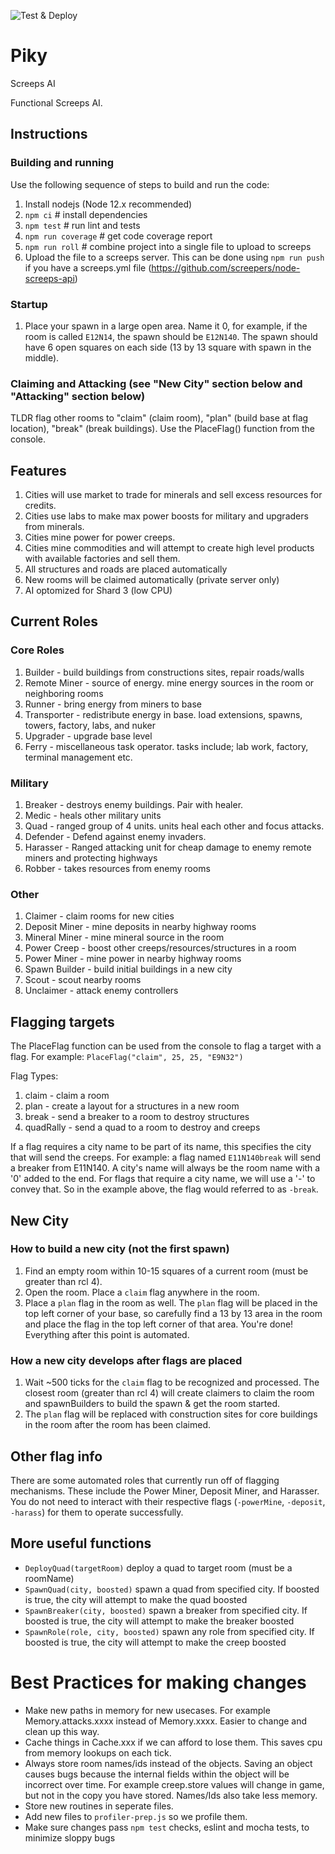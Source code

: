 ![Test & Deploy](https://github.com/jordansafer/screeps/workflows/Test%20&%20Deploy/badge.svg)
# Piky
Screeps AI

Functional Screeps AI.

## Instructions
### Building and running
Use the following sequence of steps to build and run the code:
1. Install nodejs (Node 12.x recommended)
2. `npm ci` # install dependencies
3. `npm test` # run lint and tests
4. `npm run coverage` # get code coverage report
5. `npm run roll` # combine project into a single file to upload to screeps
6. Upload the file to a screeps server. This can be done using `npm run push` if you have a screeps.yml file (https://github.com/screepers/node-screeps-api)

### Startup
1. Place your spawn in a large open area. Name it <roomName>0, for example, if the room is called `E12N14`, the spawn should be `E12N140`. The spawn should have 6 open squares on each side (13 by 13 square with spawn in the middle).

### Claiming and Attacking (see "New City" section below and "Attacking" section below)
TLDR flag other rooms to "claim" (claim room), "plan" (build base at flag location), "break" (break buildings). Use the PlaceFlag() function from the console.

## Features
1. Cities will use market to trade for minerals and sell excess resources for credits.
1. Cities use labs to make max power boosts for military and upgraders from minerals.
1. Cities mine power for power creeps.
1. Cities mine commodities and will attempt to create high level products with available factories and sell them.
1. All structures and roads are placed automatically
1. New rooms will be claimed automatically (private server only)
1. AI optomized for Shard 3 (low CPU)

## Current Roles
### Core Roles
1. Builder            - build buildings from constructions sites, repair roads/walls
1. Remote Miner       - source of energy. mine energy sources in the room or neighboring rooms
1. Runner             - bring energy from miners to base
1. Transporter        - redistribute energy in base. load extensions, spawns, towers, factory, labs, and nuker
1. Upgrader           - upgrade base level
1. Ferry              - miscellaneous task operator. tasks include; lab work, factory, terminal management etc.

### Military
1. Breaker       - destroys enemy buildings. Pair with healer.
1. Medic         - heals other military units
1. Quad               - ranged group of 4 units. units heal each other and focus attacks.
1. Defender           - Defend against enemy invaders.
1. Harasser           - Ranged attacking unit for cheap damage to enemy remote miners and protecting highways
1. Robber             - takes resources from enemy rooms

### Other
1. Claimer            - claim rooms for new cities
1. Deposit Miner      - mine deposits in nearby highway rooms
1. Mineral Miner      - mine mineral source in the room
1. Power Creep        - boost other creeps/resources/structures in a room
1. Power Miner        - mine power in nearby highway rooms
1. Spawn Builder      - build initial buildings in a new city
1. Scout              - scout nearby rooms
1. Unclaimer          - attack enemy controllers

## Flagging targets
The PlaceFlag function can be used from the console to flag a target with a flag.
For example: `PlaceFlag("claim", 25, 25, "E9N32")`

Flag Types:
1. claim                   - claim a room
1. plan                    - create a layout for a structures in a new room
1. <roomName>break         - send a breaker to a room to destroy structures
1. <roomName>quadRally      - send a quad to a room to destroy and creeps

If a flag requires a city name to be part of its name, this specifies the city that will send the creeps.
For example: a flag named `E11N140break` will send a breaker from E11N140. A city's name will always be the room name with a '0' added to the end. For flags that require a city name, we will use a '-' to convey that. So in the example above, the flag would referred to as `-break`.

## New City
### How to build a new city (not the first spawn)
1. Find an empty room within 10-15 squares of a current room (must be greater than rcl 4).
1. Open the room. Place a `claim` flag anywhere in the room.
1. Place a `plan` flag in the room as well. The `plan` flag will be placed in the top left corner of your base, so carefully find a 13 by 13 area in the room and place the flag in the top left corner of that area. You're done! Everything after this point is automated.

### How a new city develops after flags are placed
1. Wait ~500 ticks for the `claim` flag to be recognized and processed. The closest room (greater than rcl 4) will create claimers to claim the room and spawnBuilders to build the spawn & get the room started.
1. The `plan` flag will be replaced with construction sites for core buildings in the room after the room has been claimed.

## Other flag info
There are some automated roles that currently run off of flagging mechanisms. These include the Power Miner, Deposit Miner, and Harasser. You do not need to interact with their respective flags (`-powerMine`, `-deposit`, `-harass`) for them to operate successfully.

## More useful functions
* `DeployQuad(targetRoom)` deploy a quad to target room (must be a roomName)
* `SpawnQuad(city, boosted)` spawn a quad from specified city. If boosted is true, the city will attempt to make the quad boosted
* `SpawnBreaker(city, boosted)` spawn a breaker from specified city. If boosted is true, the city will attempt to make the breaker boosted
* `SpawnRole(role, city, boosted)` spawn any role from specified city. If boosted is true, the city will attempt to make the creep boosted

# Best Practices for making changes
- Make new paths in memory for new usecases. For example Memory.attacks.xxxx instead of Memory.xxxx. Easier to change and clean up this way.
- Cache things in Cache.xxx if we can afford to lose them. This saves cpu from memory lookups on each tick.
- Always store room names/ids instead of the objects. Saving an object causes bugs because the internal fields within the object will be incorrect over time. For example creep.store values will change in game, but not in the copy you have stored. Names/Ids also take less memory.
- Store new routines in seperate files.
- Add new files to `profiler-prep.js` so we profile them.
- Make sure changes pass `npm test` checks, eslint and mocha tests, to minimize sloppy bugs

